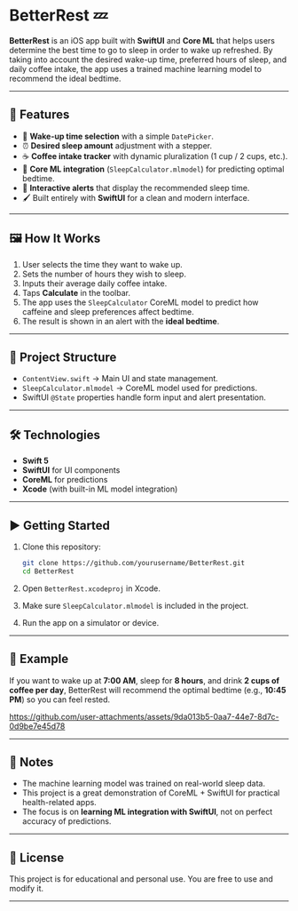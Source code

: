 # BetterRest 💤

**BetterRest** is an iOS app built with **SwiftUI** and **Core ML** that helps users determine the best time to go to sleep in order to wake up refreshed. By taking into account the desired wake-up time, preferred hours of sleep, and daily coffee intake, the app uses a trained machine learning model to recommend the ideal bedtime.

---

## 🚀 Features

* 📅 **Wake-up time selection** with a simple `DatePicker`.
* ⏰ **Desired sleep amount** adjustment with a stepper.
* ☕ **Coffee intake tracker** with dynamic pluralization (1 cup / 2 cups, etc.).
* 🧠 **Core ML integration** (`SleepCalculator.mlmodel`) for predicting optimal bedtime.
* 🔔 **Interactive alerts** that display the recommended sleep time.
* 🖌️ Built entirely with **SwiftUI** for a clean and modern interface.

---

## 🖼️ How It Works

1. User selects the time they want to wake up.
2. Sets the number of hours they wish to sleep.
3. Inputs their average daily coffee intake.
4. Taps **Calculate** in the toolbar.
5. The app uses the `SleepCalculator` CoreML model to predict how caffeine and sleep preferences affect bedtime.
6. The result is shown in an alert with the **ideal bedtime**.

---

## 📂 Project Structure

* `ContentView.swift` → Main UI and state management.
* `SleepCalculator.mlmodel` → CoreML model used for predictions.
* SwiftUI `@State` properties handle form input and alert presentation.

---

## 🛠️ Technologies

* **Swift 5**
* **SwiftUI** for UI components
* **CoreML** for predictions
* **Xcode** (with built-in ML model integration)

---

## ▶️ Getting Started

1. Clone this repository:

   ```bash
   git clone https://github.com/yourusername/BetterRest.git
   cd BetterRest
   ```
2. Open `BetterRest.xcodeproj` in Xcode.
3. Make sure `SleepCalculator.mlmodel` is included in the project.
4. Run the app on a simulator or device.

---

## 🎯 Example

If you want to wake up at **7:00 AM**, sleep for **8 hours**, and drink **2 cups of coffee per day**, BetterRest will recommend the optimal bedtime (e.g., **10:45 PM**) so you can feel rested.


https://github.com/user-attachments/assets/9da013b5-0aa7-44e7-8d7c-0d9be7e45d78




---

## 📌 Notes

* The machine learning model was trained on real-world sleep data.
* This project is a great demonstration of CoreML + SwiftUI for practical health-related apps.
* The focus is on **learning ML integration with SwiftUI**, not on perfect accuracy of predictions.

---

## 📜 License

This project is for educational and personal use. You are free to use and modify it.

---
